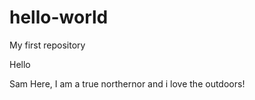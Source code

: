 # hello-world
My first repository

Hello

Sam Here, I am a true northernor and i love the outdoors!
